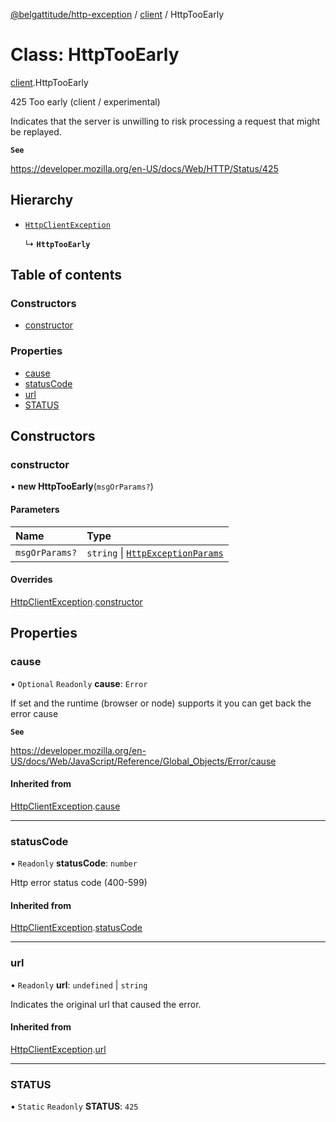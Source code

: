 [@belgattitude/http-exception](../README.md) / [client](../modules/client.md) / HttpTooEarly

# Class: HttpTooEarly

[client](../modules/client.md).HttpTooEarly

425 Too early (client / experimental)

Indicates that the server is unwilling to risk processing a request that might be replayed.

**`See`**

https://developer.mozilla.org/en-US/docs/Web/HTTP/Status/425

## Hierarchy

- [`HttpClientException`](base.HttpClientException.md)

  ↳ **`HttpTooEarly`**

## Table of contents

### Constructors

- [constructor](client.HttpTooEarly.md#constructor)

### Properties

- [cause](client.HttpTooEarly.md#cause)
- [statusCode](client.HttpTooEarly.md#statuscode)
- [url](client.HttpTooEarly.md#url)
- [STATUS](client.HttpTooEarly.md#status)

## Constructors

### constructor

• **new HttpTooEarly**(`msgOrParams?`)

#### Parameters

| Name           | Type                                                                         |
| :------------- | :--------------------------------------------------------------------------- |
| `msgOrParams?` | `string` \| [`HttpExceptionParams`](../modules/types.md#httpexceptionparams) |

#### Overrides

[HttpClientException](base.HttpClientException.md).[constructor](base.HttpClientException.md#constructor)

## Properties

### cause

• `Optional` `Readonly` **cause**: `Error`

If set and the runtime (browser or node) supports it
you can get back the error cause

**`See`**

https://developer.mozilla.org/en-US/docs/Web/JavaScript/Reference/Global_Objects/Error/cause

#### Inherited from

[HttpClientException](base.HttpClientException.md).[cause](base.HttpClientException.md#cause)

---

### statusCode

• `Readonly` **statusCode**: `number`

Http error status code (400-599)

#### Inherited from

[HttpClientException](base.HttpClientException.md).[statusCode](base.HttpClientException.md#statuscode)

---

### url

• `Readonly` **url**: `undefined` \| `string`

Indicates the original url that caused the error.

#### Inherited from

[HttpClientException](base.HttpClientException.md).[url](base.HttpClientException.md#url)

---

### STATUS

▪ `Static` `Readonly` **STATUS**: `425`
